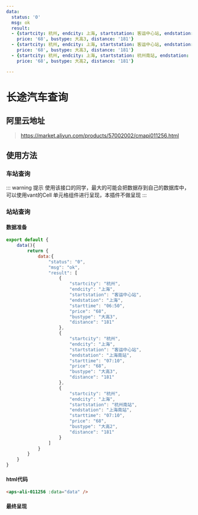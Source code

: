 ```yaml
---
data:
  status: '0'
  msg: ok
  result:
  - {startcity: 杭州, endcity: 上海, startstation: 客运中心站, endstation: 上海, starttime: '06:50',
    price: '68', bustype: 大高3, distance: '181'}
  - {startcity: 杭州, endcity: 上海, startstation: 客运中心站, endstation: 上海南站, starttime: '07:10',
    price: '68', bustype: 大高3, distance: '181'}
  - {startcity: 杭州, endcity: 上海, startstation: 杭州南站, endstation: 上海南站, starttime: '07:10',
    price: '68', bustype: 大高2, distance: '181'}

---
```

# 长途汽车查询

## 阿里云地址
> https://market.aliyun.com/products/57002002/cmapi011256.html

## 使用方法

### 车站查询

::: warning 提示
使用该接口的同学，最大的可能会把数据存到自己的数据库中，
可以使用vant的Cell 单元格组件进行呈现，本插件不做呈现
:::

### 站站查询

#### 数据准备

```js
export default {
    data(){
        return {
            data:{
                "status": "0",
                "msg": "ok",
                "result": [
                    {
                        "startcity": "杭州",
                        "endcity": "上海",
                        "startstation": "客运中心站",
                        "endstation": "上海",
                        "starttime": "06:50",
                        "price": "68",
                        "bustype": "大高3",
                        "distance": "181"
                    },
                    {
                        "startcity": "杭州",
                        "endcity": "上海",
                        "startstation": "客运中心站",
                        "endstation": "上海南站",
                        "starttime": "07:10",
                        "price": "68",
                        "bustype": "大高3",
                        "distance": "181"
                    },
                    {
                        "startcity": "杭州",
                        "endcity": "上海",
                        "startstation": "杭州南站",
                        "endstation": "上海南站",
                        "starttime": "07:10",
                        "price": "68",
                        "bustype": "大高2",
                        "distance": "181"
                    }
                ]
            }
        }
    }
}
```

#### html代码

```html
<aps-ali-011256 :data="data" />
```

#### 最终呈现

<aps-ali-011256 :data="$frontmatter.data" class="mt-10" />